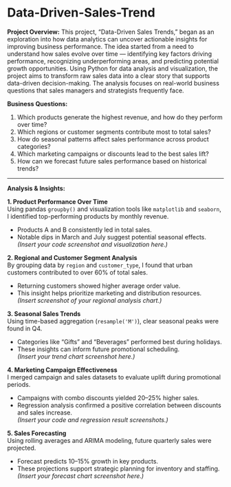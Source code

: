# Data-Driven-Sales-Trend

**Project Overview:**
  This project, “Data-Driven Sales Trends,” began as an exploration into how data analytics can uncover actionable insights for improving business performance. The idea started from a need to understand how sales evolve over time — identifying key factors driving     performance, recognizing underperforming areas, and predicting potential growth opportunities. Using Python for data analysis and visualization, the project aims to transform raw sales data into a clear story that supports data-driven decision-making. The analysis focuses on real-world business questions that sales managers and strategists frequently face.



**Business Questions:**

1. Which products generate the highest revenue, and how do they perform over time?  
2. Which regions or customer segments contribute most to total sales?  
3. How do seasonal patterns affect sales performance across product categories?  
4. Which marketing campaigns or discounts lead to the best sales lift?  
5. How can we forecast future sales performance based on historical trends?

---

**Analysis & Insights:**

**1. Product Performance Over Time**  
Using pandas `groupby()` and visualization tools like `matplotlib` and `seaborn`, I identified top-performing products by monthly revenue.  
- Products A and B consistently led in total sales.  
- Notable dips in March and July suggest potential seasonal effects.  
*(Insert your code screenshot and visualization here.)*

**2. Regional and Customer Segment Analysis**  
By grouping data by `region` and `customer_type`, I found that urban customers contributed to over 60% of total sales.  
- Returning customers showed higher average order value.  
- This insight helps prioritize marketing and distribution resources.  
*(Insert screenshot of your regional analysis chart.)*

**3. Seasonal Sales Trends**  
Using time-based aggregation (`resample('M')`), clear seasonal peaks were found in Q4.  
- Categories like “Gifts” and “Beverages” performed best during holidays.  
- These insights can inform future promotional scheduling.  
*(Insert your trend chart screenshot here.)*

**4. Marketing Campaign Effectiveness**  
I merged campaign and sales datasets to evaluate uplift during promotional periods.  
- Campaigns with combo discounts yielded 20–25% higher sales.  
- Regression analysis confirmed a positive correlation between discounts and sales increase.  
*(Insert your code and regression result screenshots.)*

**5. Sales Forecasting**  
Using rolling averages and ARIMA modeling, future quarterly sales were projected.  
- Forecast predicts 10–15% growth in key products.  
- These projections support strategic planning for inventory and staffing.  
*(Insert your forecast chart screenshot here.)*
